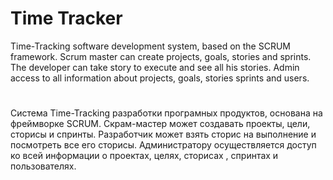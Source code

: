 # **Time Tracker**
Time-Tracking software development system,
based on the SCRUM framework. Scrum master can create
projects, goals, stories and sprints. The developer can take
story to execute and see all his stories. Admin access 
to all information about projects, goals, stories
sprints and users.
#
Система Time-Tracking разработки програмных продуктов,
основана на фреймворке SCRUM. Скрам-мастер может создавать
проекты, цели, сторисы и спринты. Разработчик может взять 
сторис на выполнение и посмотреть все его сторисы. Администратору
осуществляется доступ ко всей информации о проектах, целях, сторисах
, спринтах и пользователях.
